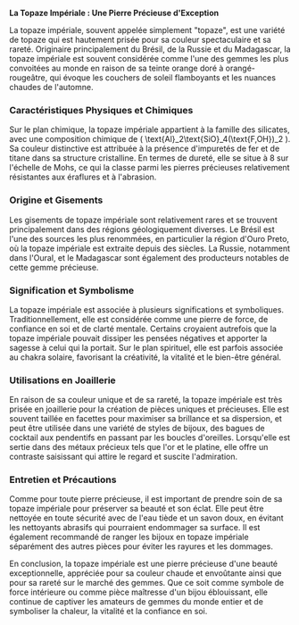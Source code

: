 **La Topaze Impériale : Une Pierre Précieuse d'Exception**

La topaze impériale, souvent appelée simplement "topaze", est une variété de topaze qui est hautement prisée pour sa couleur spectaculaire et sa rareté. Originaire principalement du Brésil, de la Russie et du Madagascar, la topaze impériale est souvent considérée comme l'une des gemmes les plus convoitées au monde en raison de sa teinte orange doré à orangé-rougeâtre, qui évoque les couchers de soleil flamboyants et les nuances chaudes de l'automne.

### Caractéristiques Physiques et Chimiques

Sur le plan chimique, la topaze impériale appartient à la famille des silicates, avec une composition chimique de \( \text{Al}_2\text{SiO}_4(\text{F,OH})_2 \). Sa couleur distinctive est attribuée à la présence d'impuretés de fer et de titane dans sa structure cristalline. En termes de dureté, elle se situe à 8 sur l'échelle de Mohs, ce qui la classe parmi les pierres précieuses relativement résistantes aux éraflures et à l'abrasion.

### Origine et Gisements

Les gisements de topaze impériale sont relativement rares et se trouvent principalement dans des régions géologiquement diverses. Le Brésil est l'une des sources les plus renommées, en particulier la région d'Ouro Preto, où la topaze impériale est extraite depuis des siècles. La Russie, notamment dans l'Oural, et le Madagascar sont également des producteurs notables de cette gemme précieuse.

### Signification et Symbolisme

La topaze impériale est associée à plusieurs significations et symboliques. Traditionnellement, elle est considérée comme une pierre de force, de confiance en soi et de clarté mentale. Certains croyaient autrefois que la topaze impériale pouvait dissiper les pensées négatives et apporter la sagesse à celui qui la portait. Sur le plan spirituel, elle est parfois associée au chakra solaire, favorisant la créativité, la vitalité et le bien-être général.

### Utilisations en Joaillerie

En raison de sa couleur unique et de sa rareté, la topaze impériale est très prisée en joaillerie pour la création de pièces uniques et précieuses. Elle est souvent taillée en facettes pour maximiser sa brillance et sa dispersion, et peut être utilisée dans une variété de styles de bijoux, des bagues de cocktail aux pendentifs en passant par les boucles d'oreilles. Lorsqu'elle est sertie dans des métaux précieux tels que l'or et le platine, elle offre un contraste saisissant qui attire le regard et suscite l'admiration.

### Entretien et Précautions

Comme pour toute pierre précieuse, il est important de prendre soin de sa topaze impériale pour préserver sa beauté et son éclat. Elle peut être nettoyée en toute sécurité avec de l'eau tiède et un savon doux, en évitant les nettoyants abrasifs qui pourraient endommager sa surface. Il est également recommandé de ranger les bijoux en topaze impériale séparément des autres pièces pour éviter les rayures et les dommages.

En conclusion, la topaze impériale est une pierre précieuse d'une beauté exceptionnelle, appréciée pour sa couleur chaude et envoûtante ainsi que pour sa rareté sur le marché des gemmes. Que ce soit comme symbole de force intérieure ou comme pièce maîtresse d'un bijou éblouissant, elle continue de captiver les amateurs de gemmes du monde entier et de symboliser la chaleur, la vitalité et la confiance en soi.